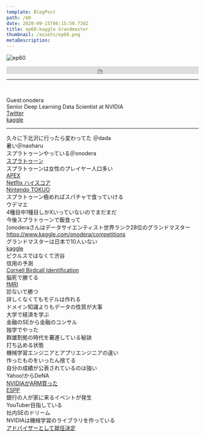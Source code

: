 ```yaml
---  
template: BlogPost  
path: /60
date: 2020-09-15T06:15:50.738Z  
title: ep60:kaggle Grandmaster
thumbnail: /assets/ep60.png
metaDescription:  
---  
```

![ep60](/assets/ep60.png)  

<iframe width="100%" height="20" scrolling="no" frameborder="no" allow="autoplay" src="https://w.soundcloud.com/player/?url=https%3A//api.soundcloud.com/tracks/893594587&color=%23ff5500&inverse=false&auto_play=false&show_user=true"></iframe>
</br>

***
  
</br>

Guest:onodera  
Senior Deep Learning Data Scientist at NVIDIA  
[Twitter](https://twitter.com/0verfit)  
[kaggle](https://www.kaggle.com/onodera)  

---  


久々に下北沢に行ったら変わってた ＠dada  
暑い＠naoharu  
スプラトゥーンやっている＠onodera  
[スプラトゥーン](https://www.nintendo.co.jp/wiiu/agmj/index.html )  
スプラトゥーンは女性のプレイヤー人口多い  
[APEX](https://www.ea.com/ja-jp/games/apex-legends/news)  
[Netflix ハイスコア](https://www.netflix.com/jp/title/81019087)  
[Nintendo TOKUO](https://www.nintendo.co.jp/officialstore/)  
スプラトゥーン極めればスパチャで食っていける  
ウデマエ  
4種目中1種目しかXいっていないのでまだまだ  
今後スプラトゥーンで飯食って  
[onoderaさんはデータサイエンティスト世界ランク28位のグランドマスター https://www.kaggle.com/onodera/competitions  
グランドマスターは日本で10人いない  
[kaggle](https://www.kaggle.com/)  
ピクルスではなくて渋谷  
信用の予測  
[Cornell Birdcall Identification](https://www.kaggle.com/c/birdsong-recognition/overview/description)  
脳死で勝てる  
[fMRI](https://www.tfu.ac.jp/research/gp2014_01/explanation.html)  
診ないで勝つ  
詳しくなくてもモデルは作れる  
ドメイン知識よりもデータの性質が大事  
大学で経済を学ぶ  
金融のSEから金融のコンサル  
独学でやった  
群雄割拠の時代を驀進している秘訣  
打ち込める状態  
機械学習エンジニアとアプリエンジニアの違い  
作ったものをいったん捨てる  
自分の成績が公表されているのは強い  
Yahoo!からDeNA  
[NVIDIAがARM買った](https://www.nikkei.com/article/DGXMZO63790730T10C20A9I00000/)  
[ESPP](https://keiriplus.jp/tips/kabushikihousyu_stockoption/)  
銀行の人が家に来るイベントが発生  
YouTuber目指している  
社内SEのドリーム  
NVIDIAは機械学習のライブラリを作っている  
[アドバイザーとして就任決定](https://prtimes.jp/main/html/rd/p/000000025.000023649.html)  